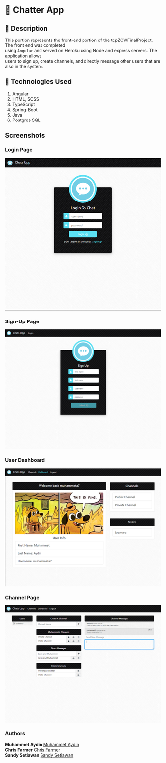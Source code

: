 # :speech_balloon: Chatter App

## :page_with_curl: Description

This portion represents the front-end portion of the tcpZCWFinalProject. The front end was completed<br />
using `Angular` and served on Heroku using Node and express servers. The application allows<br /> users to sign up,
create channels, and directly message other users that are also in the system.

## :satellite: Technologies Used

1.  Angular
2.  HTML, SCSS
3.  TypeScript
4.  Spring-Boot
5.  Java
6.  Postgres SQL

## Screenshots

### Login Page

![Login Page](/src/screenshots/login.PNG)

### Sign-Up Page

![Sign-up Page](/src/screenshots/sign-up.PNG)

### User Dashboard

![Dashboard Page](/src/screenshots/dashboard.PNG)

### Channel Page

![Channel Page](/src/screenshots/channels.PNG)

### Authors

**Muhammet Aydin** [Muhammet Aydin](https://github.com/muhammeta7)<br />
**Chris Farmer** [Chris Farmer](https://github.com/farmerc92)<br />
**Sandy Setiawan** [Sandy Setiawan](https://github.com/sseti)<br />
